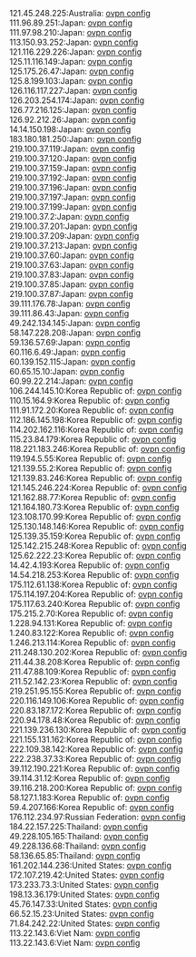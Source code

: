 121.45.248.225:Australia: [ovpn config](vpn/121_45_248_225.ovpn)  
111.96.89.251:Japan: [ovpn config](vpn/111_96_89_251.ovpn)  
111.97.98.210:Japan: [ovpn config](vpn/111_97_98_210.ovpn)  
113.150.93.252:Japan: [ovpn config](vpn/113_150_93_252.ovpn)  
121.116.229.226:Japan: [ovpn config](vpn/121_116_229_226.ovpn)  
125.11.116.149:Japan: [ovpn config](vpn/125_11_116_149.ovpn)  
125.175.26.47:Japan: [ovpn config](vpn/125_175_26_47.ovpn)  
125.8.199.103:Japan: [ovpn config](vpn/125_8_199_103.ovpn)  
126.116.117.227:Japan: [ovpn config](vpn/126_116_117_227.ovpn)  
126.203.254.174:Japan: [ovpn config](vpn/126_203_254_174.ovpn)  
126.77.216.125:Japan: [ovpn config](vpn/126_77_216_125.ovpn)  
126.92.212.26:Japan: [ovpn config](vpn/126_92_212_26.ovpn)  
14.14.150.198:Japan: [ovpn config](vpn/14_14_150_198.ovpn)  
183.180.181.250:Japan: [ovpn config](vpn/183_180_181_250.ovpn)  
219.100.37.119:Japan: [ovpn config](vpn/219_100_37_119.ovpn)  
219.100.37.120:Japan: [ovpn config](vpn/219_100_37_120.ovpn)  
219.100.37.159:Japan: [ovpn config](vpn/219_100_37_159.ovpn)  
219.100.37.192:Japan: [ovpn config](vpn/219_100_37_192.ovpn)  
219.100.37.196:Japan: [ovpn config](vpn/219_100_37_196.ovpn)  
219.100.37.197:Japan: [ovpn config](vpn/219_100_37_197.ovpn)  
219.100.37.199:Japan: [ovpn config](vpn/219_100_37_199.ovpn)  
219.100.37.2:Japan: [ovpn config](vpn/219_100_37_2.ovpn)  
219.100.37.201:Japan: [ovpn config](vpn/219_100_37_201.ovpn)  
219.100.37.209:Japan: [ovpn config](vpn/219_100_37_209.ovpn)  
219.100.37.213:Japan: [ovpn config](vpn/219_100_37_213.ovpn)  
219.100.37.60:Japan: [ovpn config](vpn/219_100_37_60.ovpn)  
219.100.37.63:Japan: [ovpn config](vpn/219_100_37_63.ovpn)  
219.100.37.83:Japan: [ovpn config](vpn/219_100_37_83.ovpn)  
219.100.37.85:Japan: [ovpn config](vpn/219_100_37_85.ovpn)  
219.100.37.87:Japan: [ovpn config](vpn/219_100_37_87.ovpn)  
39.111.176.78:Japan: [ovpn config](vpn/39_111_176_78.ovpn)  
39.111.86.43:Japan: [ovpn config](vpn/39_111_86_43.ovpn)  
49.242.134.145:Japan: [ovpn config](vpn/49_242_134_145.ovpn)  
58.147.228.208:Japan: [ovpn config](vpn/58_147_228_208.ovpn)  
59.136.57.69:Japan: [ovpn config](vpn/59_136_57_69.ovpn)  
60.116.6.49:Japan: [ovpn config](vpn/60_116_6_49.ovpn)  
60.139.152.115:Japan: [ovpn config](vpn/60_139_152_115.ovpn)  
60.65.15.10:Japan: [ovpn config](vpn/60_65_15_10.ovpn)  
60.99.22.214:Japan: [ovpn config](vpn/60_99_22_214.ovpn)  
106.244.145.10:Korea Republic of: [ovpn config](vpn/106_244_145_10.ovpn)  
110.15.164.9:Korea Republic of: [ovpn config](vpn/110_15_164_9.ovpn)  
111.91.172.20:Korea Republic of: [ovpn config](vpn/111_91_172_20.ovpn)  
112.186.145.198:Korea Republic of: [ovpn config](vpn/112_186_145_198.ovpn)  
114.202.162.116:Korea Republic of: [ovpn config](vpn/114_202_162_116.ovpn)  
115.23.84.179:Korea Republic of: [ovpn config](vpn/115_23_84_179.ovpn)  
118.221.183.246:Korea Republic of: [ovpn config](vpn/118_221_183_246.ovpn)  
119.194.5.55:Korea Republic of: [ovpn config](vpn/119_194_5_55.ovpn)  
121.139.55.2:Korea Republic of: [ovpn config](vpn/121_139_55_2.ovpn)  
121.139.83.246:Korea Republic of: [ovpn config](vpn/121_139_83_246.ovpn)  
121.145.246.224:Korea Republic of: [ovpn config](vpn/121_145_246_224.ovpn)  
121.162.88.77:Korea Republic of: [ovpn config](vpn/121_162_88_77.ovpn)  
121.164.180.73:Korea Republic of: [ovpn config](vpn/121_164_180_73.ovpn)  
123.108.170.99:Korea Republic of: [ovpn config](vpn/123_108_170_99.ovpn)  
125.130.148.146:Korea Republic of: [ovpn config](vpn/125_130_148_146.ovpn)  
125.139.35.159:Korea Republic of: [ovpn config](vpn/125_139_35_159.ovpn)  
125.142.215.248:Korea Republic of: [ovpn config](vpn/125_142_215_248.ovpn)  
125.62.222.23:Korea Republic of: [ovpn config](vpn/125_62_222_23.ovpn)  
14.42.4.193:Korea Republic of: [ovpn config](vpn/14_42_4_193.ovpn)  
14.54.218.253:Korea Republic of: [ovpn config](vpn/14_54_218_253.ovpn)  
175.112.61.138:Korea Republic of: [ovpn config](vpn/175_112_61_138.ovpn)  
175.114.197.204:Korea Republic of: [ovpn config](vpn/175_114_197_204.ovpn)  
175.117.63.240:Korea Republic of: [ovpn config](vpn/175_117_63_240.ovpn)  
175.215.2.70:Korea Republic of: [ovpn config](vpn/175_215_2_70.ovpn)  
1.228.94.131:Korea Republic of: [ovpn config](vpn/1_228_94_131.ovpn)  
1.240.83.122:Korea Republic of: [ovpn config](vpn/1_240_83_122.ovpn)  
1.246.213.114:Korea Republic of: [ovpn config](vpn/1_246_213_114.ovpn)  
211.248.130.202:Korea Republic of: [ovpn config](vpn/211_248_130_202.ovpn)  
211.44.38.208:Korea Republic of: [ovpn config](vpn/211_44_38_208.ovpn)  
211.47.88.109:Korea Republic of: [ovpn config](vpn/211_47_88_109.ovpn)  
211.52.142.23:Korea Republic of: [ovpn config](vpn/211_52_142_23.ovpn)  
219.251.95.155:Korea Republic of: [ovpn config](vpn/219_251_95_155.ovpn)  
220.116.149.106:Korea Republic of: [ovpn config](vpn/220_116_149_106.ovpn)  
220.83.187.172:Korea Republic of: [ovpn config](vpn/220_83_187_172.ovpn)  
220.94.178.48:Korea Republic of: [ovpn config](vpn/220_94_178_48.ovpn)  
221.139.236.130:Korea Republic of: [ovpn config](vpn/221_139_236_130.ovpn)  
221.155.131.162:Korea Republic of: [ovpn config](vpn/221_155_131_162.ovpn)  
222.109.38.142:Korea Republic of: [ovpn config](vpn/222_109_38_142.ovpn)  
222.238.37.33:Korea Republic of: [ovpn config](vpn/222_238_37_33.ovpn)  
39.112.190.221:Korea Republic of: [ovpn config](vpn/39_112_190_221.ovpn)  
39.114.31.12:Korea Republic of: [ovpn config](vpn/39_114_31_12.ovpn)  
39.116.218.200:Korea Republic of: [ovpn config](vpn/39_116_218_200.ovpn)  
58.127.1.183:Korea Republic of: [ovpn config](vpn/58_127_1_183.ovpn)  
59.4.207.166:Korea Republic of: [ovpn config](vpn/59_4_207_166.ovpn)  
176.112.234.97:Russian Federation: [ovpn config](vpn/176_112_234_97.ovpn)  
184.22.157.225:Thailand: [ovpn config](vpn/184_22_157_225.ovpn)  
49.228.105.165:Thailand: [ovpn config](vpn/49_228_105_165.ovpn)  
49.228.136.68:Thailand: [ovpn config](vpn/49_228_136_68.ovpn)  
58.136.65.85:Thailand: [ovpn config](vpn/58_136_65_85.ovpn)  
161.202.144.236:United States: [ovpn config](vpn/161_202_144_236.ovpn)  
172.107.219.42:United States: [ovpn config](vpn/172_107_219_42.ovpn)  
173.233.73.3:United States: [ovpn config](vpn/173_233_73_3.ovpn)  
198.13.36.179:United States: [ovpn config](vpn/198_13_36_179.ovpn)  
45.76.147.33:United States: [ovpn config](vpn/45_76_147_33.ovpn)  
66.52.15.23:United States: [ovpn config](vpn/66_52_15_23.ovpn)  
71.84.242.22:United States: [ovpn config](vpn/71_84_242_22.ovpn)  
113.22.143.6:Viet Nam: [ovpn config](vpn/113_22_143_6.ovpn)  
113.22.143.6:Viet Nam: [ovpn config](vpn/113_22_143_6.ovpn)  
